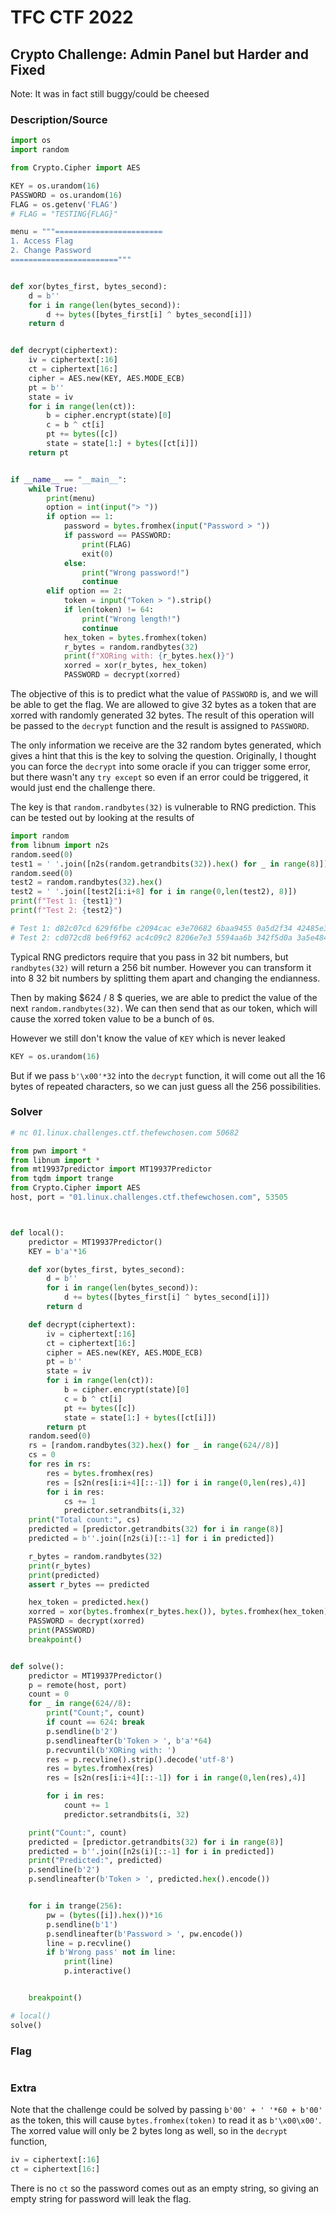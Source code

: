 # TFC CTF 2022

## Crypto Challenge: Admin Panel but Harder and Fixed

Note: It was in fact still buggy/could be cheesed

### Description/Source

```py
import os
import random

from Crypto.Cipher import AES

KEY = os.urandom(16)
PASSWORD = os.urandom(16)
FLAG = os.getenv('FLAG')
# FLAG = "TESTING{FLAG}"

menu = """========================
1. Access Flag
2. Change Password
========================"""


def xor(bytes_first, bytes_second):
    d = b''
    for i in range(len(bytes_second)):
        d += bytes([bytes_first[i] ^ bytes_second[i]])
    return d


def decrypt(ciphertext):
    iv = ciphertext[:16]
    ct = ciphertext[16:]
    cipher = AES.new(KEY, AES.MODE_ECB)
    pt = b''
    state = iv
    for i in range(len(ct)):
        b = cipher.encrypt(state)[0]
        c = b ^ ct[i]
        pt += bytes([c])
        state = state[1:] + bytes([ct[i]])
    return pt


if __name__ == "__main__":
    while True:
        print(menu)
        option = int(input("> "))
        if option == 1:
            password = bytes.fromhex(input("Password > "))
            if password == PASSWORD:
                print(FLAG)
                exit(0)
            else:
                print("Wrong password!")
                continue
        elif option == 2:
            token = input("Token > ").strip()
            if len(token) != 64:
                print("Wrong length!")
                continue
            hex_token = bytes.fromhex(token)
            r_bytes = random.randbytes(32)
            print(f"XORing with: {r_bytes.hex()}")
            xorred = xor(r_bytes, hex_token)
            PASSWORD = decrypt(xorred)
```

The objective of this is to predict what the value of `PASSWORD` is, and we will be able to get the flag. We are allowed to give 32 bytes as a token that are xorred with randomly generated 32 bytes. The result of this operation will be passed to the `decrypt` function and the result is assigned to `PASSWORD`.

The only information we receive are the 32 random bytes generated, which gives a hint that this is the key to solving the question. Originally, I thought you can force the `decrypt` into some oracle if you can trigger some error, but there wasn't any `try except` so even if an error could be triggered, it would just end the challenge there.

The key is that `random.randbytes(32)` is vulnerable to RNG prediction. This can be tested out by looking at the results of

```py
import random
from libnum import n2s
random.seed(0)
test1 = ' '.join([n2s(random.getrandbits(32)).hex() for _ in range(8)])
random.seed(0)
test2 = random.randbytes(32).hex()
test2 = ' '.join([test2[i:i+8] for i in range(0,len(test2), 8)])
print(f"Test 1: {test1}")
print(f"Test 2: {test2}")

# Test 1: d82c07cd 629f6fbe c2094cac e3e70682 6baa9455 0a5d2f34 42485e3a f728b4fa
# Test 2: cd072cd8 be6f9f62 ac4c09c2 8206e7e3 5594aa6b 342f5d0a 3a5e4842 fab428f7
```

Typical RNG predictors require that you pass in 32 bit numbers, but `randbytes(32)` will return a 256 bit number. However you can transform it into 8 32 bit numbers by splitting them apart and changing the endianness.

Then by making $624 / 8 $ queries, we are able to predict the value of the next `random.randbytes(32)`. We can then send that as our token, which will cause the xorred token value to be a bunch of `0`s.

However we still don't know the value of `KEY` which is never leaked

```py
KEY = os.urandom(16)
```

But if we pass `b'\x00'*32` into the `decrypt` function, it will come out all the 16 bytes of repeated characters, so we can just guess all the 256 possibilities.

### Solver

```python
# nc 01.linux.challenges.ctf.thefewchosen.com 50682

from pwn import *
from libnum import *
from mt19937predictor import MT19937Predictor
from tqdm import trange
from Crypto.Cipher import AES
host, port = "01.linux.challenges.ctf.thefewchosen.com", 53505



def local():
    predictor = MT19937Predictor()
    KEY = b'a'*16

    def xor(bytes_first, bytes_second):
        d = b''
        for i in range(len(bytes_second)):
            d += bytes([bytes_first[i] ^ bytes_second[i]])
        return d

    def decrypt(ciphertext):
        iv = ciphertext[:16]
        ct = ciphertext[16:]
        cipher = AES.new(KEY, AES.MODE_ECB)
        pt = b''
        state = iv
        for i in range(len(ct)):
            b = cipher.encrypt(state)[0]
            c = b ^ ct[i]
            pt += bytes([c])
            state = state[1:] + bytes([ct[i]])
        return pt
    random.seed(0)
    rs = [random.randbytes(32).hex() for _ in range(624//8)]
    cs = 0
    for res in rs:
        res = bytes.fromhex(res)
        res = [s2n(res[i:i+4][::-1]) for i in range(0,len(res),4)]
        for i in res:
            cs += 1
            predictor.setrandbits(i,32)
    print("Total count:", cs)
    predicted = [predictor.getrandbits(32) for i in range(8)]
    predicted = b''.join([n2s(i)[::-1] for i in predicted])

    r_bytes = random.randbytes(32)
    print(r_bytes)
    print(predicted)
    assert r_bytes == predicted

    hex_token = predicted.hex()
    xorred = xor(bytes.fromhex(r_bytes.hex()), bytes.fromhex(hex_token))
    PASSWORD = decrypt(xorred)
    print(PASSWORD)
    breakpoint()


def solve():
    predictor = MT19937Predictor()
    p = remote(host, port)
    count = 0
    for _ in range(624//8):
        print("Count;", count)
        if count == 624: break
        p.sendline(b'2')
        p.sendlineafter(b'Token > ', b'a'*64)
        p.recvuntil(b'XORing with: ')
        res = p.recvline().strip().decode('utf-8')
        res = bytes.fromhex(res)
        res = [s2n(res[i:i+4][::-1]) for i in range(0,len(res),4)]

        for i in res:
            count += 1
            predictor.setrandbits(i, 32)

    print("Count:", count)
    predicted = [predictor.getrandbits(32) for i in range(8)]
    predicted = b''.join([n2s(i)[::-1] for i in predicted])
    print("Predicted:", predicted)
    p.sendline(b'2')
    p.sendlineafter(b'Token > ', predicted.hex().encode())


    for i in trange(256):
        pw = (bytes([i]).hex())*16
        p.sendline(b'1')
        p.sendlineafter(b'Password > ', pw.encode())
        line = p.recvline()
        if b'Wrong pass' not in line:
            print(line)
            p.interactive()


    breakpoint()

# local()
solve()
```

### Flag

```

```

### Extra

Note that the challenge could be solved by passing `b'00' + ' '*60 + b'00'` as the token, this will cause `bytes.fromhex(token)` to read it as `b'\x00\x00'`. The xorred value will only be 2 bytes long as well, so in the `decrypt` function,

```py
iv = ciphertext[:16]
ct = ciphertext[16:]
```

There is no `ct` so the password comes out as an empty string, so giving an empty string for password will leak the flag.
